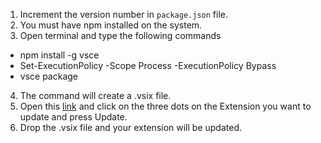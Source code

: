 1. Increment the version number in `package.json` file.
2. You must have npm installed on the system.
3. Open terminal and type the following commands
- npm install -g vsce
- Set-ExecutionPolicy -Scope Process -ExecutionPolicy Bypass
- vsce package
4. The command will create a .vsix file.
5. Open this [link](https://marketplace.visualstudio.com/manage/publishers/marufhassan) and click on the three dots on the Extension you want to update and press Update.
6. Drop the .vsix file and your extension will be updated.
